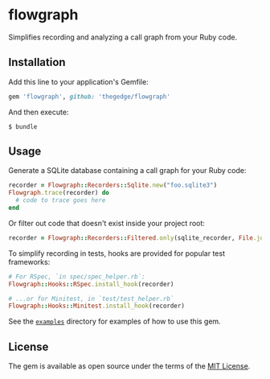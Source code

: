 # flowgraph

Simplifies recording and analyzing a call graph from your Ruby code.

## Installation

Add this line to your application's Gemfile:

```ruby
gem 'flowgraph', github: 'thegedge/flowgraph'
```

And then execute:

    $ bundle

## Usage

Generate a SQLite database containing a call graph for your Ruby code:

```ruby
recorder = Flowgraph::Recorders::Sqlite.new("foo.sqlite3")
Flowgraph.trace(recorder) do
  # code to trace goes here
end
```

Or filter out code that doesn't exist inside your project root:

```ruby
recorder = Flowgraph::Recorders::Filtered.only(sqlite_recorder, File.join(__dir__, ".."))
```

To simplify recording in tests, hooks are provided for popular test frameworks:

```ruby
# For RSpec, `in spec/spec_helper.rb`:
Flowgraph::Hooks::RSpec.install_hook(recorder)

# ...or for Minitest, in `test/test_helper.rb`
Flowgraph::Hooks::Minitest.install_hook(recorder)
```

See the [`examples`](https://github.com/thegedge/flowgraph/tree/master/examples) directory for examples of
how to use this gem.

## License

The gem is available as open source under the terms of the [MIT License](https://opensource.org/licenses/MIT).
